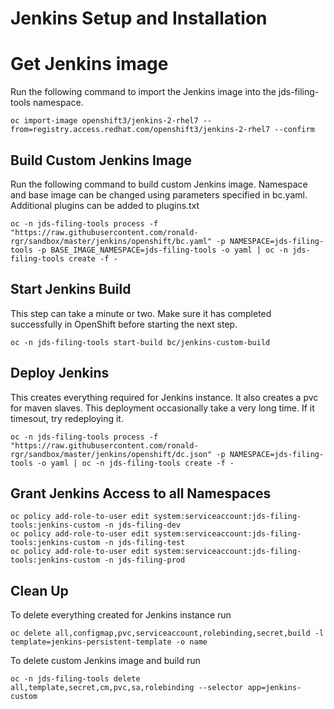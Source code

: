 # Jenkins Setup and Installation 

# Get Jenkins image 
Run the following command to import the Jenkins image into the jds-filing-tools namespace.
```
oc import-image openshift3/jenkins-2-rhel7 --from=registry.access.redhat.com/openshift3/jenkins-2-rhel7 --confirm
```
## Build Custom Jenkins Image
Run the following command to build custom Jenkins image.  Namespace and base image can be changed using parameters specified in bc.yaml.  Additional plugins can be added to plugins.txt
```
oc -n jds-filing-tools process -f "https://raw.githubusercontent.com/ronald-rgr/sandbox/master/jenkins/openshift/bc.yaml" -p NAMESPACE=jds-filing-tools -p BASE_IMAGE_NAMESPACE=jds-filing-tools -o yaml | oc -n jds-filing-tools create -f -
```

## Start Jenkins Build
This step can take a minute or two.  Make sure it has completed successfully in OpenShift before starting the next step.
```
oc -n jds-filing-tools start-build bc/jenkins-custom-build
```

## Deploy Jenkins
This creates everything required for Jenkins instance.  It also creates a pvc for maven slaves. 
This deployment occasionally take a very long time. If it timesout, try redeploying it.
```
oc -n jds-filing-tools process -f "https://raw.githubusercontent.com/ronald-rgr/sandbox/master/jenkins/openshift/dc.json" -p NAMESPACE=jds-filing-tools -o yaml | oc -n jds-filing-tools create -f -
```

## Grant Jenkins Access to all Namespaces
```
oc policy add-role-to-user edit system:serviceaccount:jds-filing-tools:jenkins-custom -n jds-filing-dev
oc policy add-role-to-user edit system:serviceaccount:jds-filing-tools:jenkins-custom -n jds-filing-test
oc policy add-role-to-user edit system:serviceaccount:jds-filing-tools:jenkins-custom -n jds-filing-prod
```

## Clean Up
To delete everything created for Jenkins instance run
```
oc delete all,configmap,pvc,serviceaccount,rolebinding,secret,build -l template=jenkins-persistent-template -o name
```
To delete custom Jenkins image and build run
```
oc -n jds-filing-tools delete all,template,secret,cm,pvc,sa,rolebinding --selector app=jenkins-custom
```
